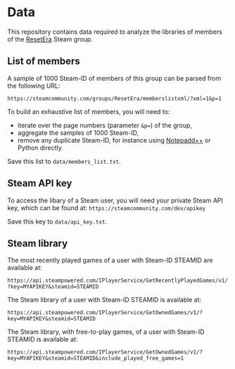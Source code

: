 # Data

This repository contains data required to analyze the libraries of members of the [ResetEra](https://steamcommunity.com/groups/ResetEra/) Steam group.

## List of members ##

A sample of 1000 Steam-ID of members of this group can be parsed from the following URL:

```https://steamcommunity.com/groups/ResetEra/memberslistxml/?xml=1&p=1```

To build an exhaustive list of members, you will need to:
- iterate over the page numbers (parameter ```&p=```) of the group,
- aggregate the samples of 1000 Steam-ID,
- remove any  duplicate Steam-ID, for instance using [Notepadd++](https://stackoverflow.com/a/3958364) or Python directly.

Save this list to ```data/members_list.txt```.

## Steam API key ##

To access the libary of a Steam user, you will need your private Steam API key, which can be found at:
```https://steamcommunity.com/dev/apikey```

Save this key to ```data/api_key.txt```.

## Steam library ##

The most recently played games of a user with Steam-ID STEAMID are available at:

```https://api.steampowered.com/IPlayerService/GetRecentlyPlayedGames/v1/?key=MYAPIKEY&steamid=STEAMID```

The Steam library of a user with Steam-ID STEAMID is available at:

```https://api.steampowered.com/IPlayerService/GetOwnedGames/v1/?key=MYAPIKEY&steamid=STEAMID```

The Steam library, with free-to-play games, of a user with Steam-ID STEAMID is available at:

```https://api.steampowered.com/IPlayerService/GetOwnedGames/v1/?key=MYAPIKEY&steamid=STEAMID&include_played_free_games=1```
